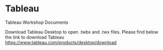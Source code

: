 # Tableau

Tableau Workshop Documents

Download Tableau Desktop to open .twbx and .twx files. Please find below the link to download Tableau
https://www.tableau.com/products/desktop/download
